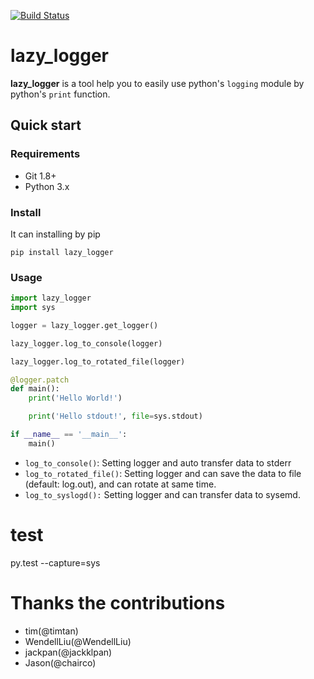 [![Build Status](https://travis-ci.org/Python-Logging-For-Human/ezlogging.svg?branch=master)](https://travis-ci.org/Python-Logging-For-Human/ezlogging)

# lazy_logger

__lazy_logger__ is a tool help you to easily use python's `logging` module by python's `print` function.

## Quick start

### Requirements

- Git 1.8+
- Python 3.x


### Install

It can installing by pip

```
pip install lazy_logger
```

### Usage

```python
import lazy_logger
import sys

logger = lazy_logger.get_logger()

lazy_logger.log_to_console(logger)

lazy_logger.log_to_rotated_file(logger)

@logger.patch
def main():
    print('Hello World!')

    print('Hello stdout!', file=sys.stdout)

if __name__ == '__main__':
    main()
```

+ `log_to_console()`: Setting logger and auto transfer data to stderr
+ `log_to_rotated_file()`: Setting logger and can save the data to file (default: log.out), and can rotate at same time.
+ `log_to_syslogd():` Setting logger and can transfer data to sysemd.

# test
py.test --capture=sys


# Thanks the contributions

+ tim(@timtan)
+ WendellLiu(@WendellLiu)
+ jackpan(@jackklpan)
+ Jason(@chairco)
